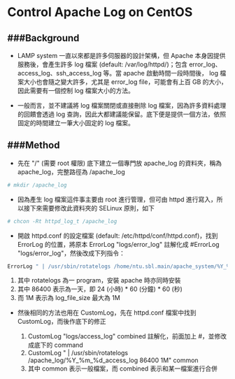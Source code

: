 # Control Apache Log on CentOS

<script type="text/javascript" src="../js/general.js"></script>

###Background
---

* LAMP system 一直以來都是許多伺服器的設計架構，但 Apache 本身因提供服務後，會產生許多 log 檔案 (default: /var/log/httpd/)；包含 error_log、access_log、ssh_access_log 等。當 apache 啟動時間一段時間後， log 檔案大小也會隨之變大許多，尤其是 error_log file，可能會有上百 GB 的大小，因此需要有一個控制 log 檔案大小的方法。

* 一般而言，並不建議將 log 檔案關閉或直接刪除 log 檔案，因為許多資料處理的回饋會透過 log 查詢，因此大都建議能保留。底下便是提供一個方法，依照固定的時間建立一筆大小固定的 log 檔案。

###Method
---

* 先在 "/" (需要 root 權限) 底下建立一個專門放 apache_log 的資料夾，稱為 apache_log，完整路徑為 /apache_log

```Bash
# mkdir /apache_log
```

* 因為產生 log 檔案這件事主要由 root 進行管理，但可由 httpd 進行寫入，所以接下來需要修改此資料夾的 SELinux 原則，如下

```Bash
# chcon -Rt httpd_log_t /apache_log
```

* 開啟 httpd.conf 的設定檔案 (default: /etc/httpd/conf/httpd.conf)，找到 ErrorLog 的位置，將原本 ErrorLog "logs/error_log" 註解化成 #ErrorLog "logs/error_log"，然後改成下列指令：

```Bash
ErrorLog " | /usr/sbin/rotatelogs /home/ntu.sbl.main/apache_system/%Y_%m_%d_error_log 86400 1M"
```

  1. 其中 rotatelogs 為一 program，安裝 apache 時亦同時安裝
  2. 其中 86400 表示為一天，即 24 (小時) * 60 (分鐘) * 60 (秒)
  3. 而 1M 表示為 log_file_size 最大為 1M

* 然後相同的方法也用在 CustomLog，先在 httpd.conf 檔案中找到 CustomLog，而後作底下的修正

  1. CustomLog "logs/access_log" combined 註解化，前面加上 #，並修改成底下的 command
  2. CustomLog " | /usr/sbin/rotatelogs /apache_log/%Y_%m_%d_access_log 86400 1M" common
  3. 其中 common 表示一般檔案，而 combined 表示和某一檔案進行合併

